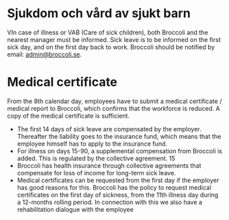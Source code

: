 # Sjukdom och vård av sjukt barn
VIn case of illness or VAB (Care of sick children), both Broccoli and the nearest manager must be
informed. Sick leave is to be informed on the first sick day, and on the first day back to work.
Broccoli should be notified by email: [admin@broccoli.se](mailto:admin@broccoli.se).

# Medical certificate
From the 8th calendar day, employees have to submit a medical certificate / medical report to
Broccoli, which confirms that the workforce is reduced. A copy of the medical certificate is
sufficient.
- The first 14 days of sick leave are compensated by the employer. Thereafter the liability
goes to the insurance fund, which means that the employee himself has to apply to the
insurance fund.
- For illness on days 15-90, a supplemental compensation from Broccoli is added. This is
regulated by the collective agreement.
15
- Broccoli has health insurance through collective agreements that compensate for loss of
income for long-term sick leave.
- Medical certificates can be requested from the first day if the employer has good reasons
for this. Broccoli has the policy to request medical certificates on the first day of sickness,
from the 11th illness day during a 12-months rolling period. In connection with this we
also have a rehabilitation dialogue with the employee

